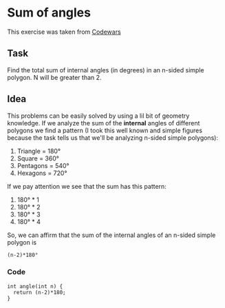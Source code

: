 # Sum of angles

This exercise was taken from [Codewars](https://www.codewars.com/kata/5a03b3f6a1c9040084001765)

## Task

Find the total sum of internal angles (in degrees) in an n-sided simple polygon. N will be greater than 2.


## Idea

This problems can be easily solved by using a lil bit of geometry knowledge. If we analyze the sum of the **internal** angles of different polygons we find a pattern (I took this well known and simple figures because the task tells us that we'll be analyzing n-sided simple polygons):
1. Triangle = 180°
2. Square = 360°
3. Pentagons = 540°
4. Hexagons = 720°

If we pay attention we see that the sum has this pattern:
1. 180° * 1
2. 180° * 2
3. 180° * 3
4. 180° * 4

So, we can affirm that the sum of the internal angles of an n-sided simple polygon is
```
(n-2)*180°
```

### Code
```
int angle(int n) {
  return (n-2)*180;
}
```
